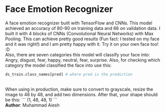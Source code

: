 # Face Emotion Recognizer
A face emotion recognizer built with TensorFlow and CNNs. This model achieved an accuracy of 80-90 on training data and 66 on validation data. I built it with 4 blocks of CNNs (Convolutional  Neural Networks) with Max Pooling. This can achieve pretty good results (Fun fact: I tested on my face and it was right!) and I am pretty happy with it. Try it on your own face too! :D<br />
Also, there are seven categories this model will classify your face into: Angry, disgust, fear, happy, neutral, fear, surprise. Also, for checking which category the model classified the face into use this:<br/>
```python
ds_train.class_names[pred] # where pred is the prediction
```
<br/>
When using in production, make sure to convert to grayscale, resize the image to 48 by 48, and add two dimensions. After that, your shape should be this:
```
(1, 48, 48, 1)
```
<br/>
<b>Author</b>: Muhammad Aiesh
